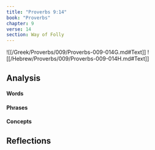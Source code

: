 ```yaml
---
title: "Proverbs 9:14"
book: "Proverbs"
chapter: 9
verse: 14
section: Way of Folly
---
```

![[/Greek/Proverbs/009/Proverbs-009-014G.md#Text]]
![[/Hebrew/Proverbs/009/Proverbs-009-014H.md#Text]]

## Analysis

#### Words

#### Phrases

#### Concepts

## Reflections
